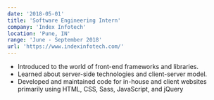 ```yaml
---
date: '2018-05-01'
title: 'Software Engineering Intern'
company: 'Index Infotech'
location: 'Pune, IN'
range: 'June - September 2018'
url: 'https://www.indexinfotech.com/'
---
```


- Introduced to the world of front-end frameworks and libraries.
- Learned about server-side technologies and client-server model.
- Developed and maintained code for in-house and client websites primarily using HTML, CSS, Sass, JavaScript, and jQuery
